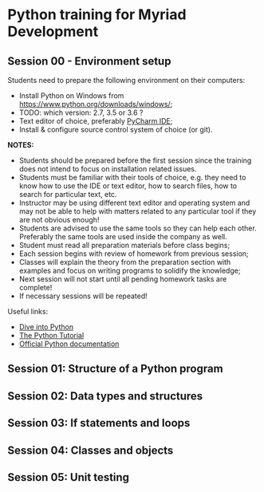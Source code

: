 # Python training for Myriad Development

## Session 00 - Environment setup

Students need to prepare the following environment on their computers:

* Install Python on Windows from https://www.python.org/downloads/windows/;
 * TODO: which version: 2.7, 3.5 or 3.6 ?
* Text editor of choice, preferably [PyCharm IDE](https://www.jetbrains.com/pycharm/);
* Install & configure source control system of choice (or git).

**NOTES:** 

* Students should be prepared before the first session since the
training does not intend to focus on installation related issues.
* Students must be familiar with their tools of choice, e.g. they need to know
how to use the IDE or text editor, how to search files, how to search for
particular text, etc.
* Instructor may be using different text editor and operating system and may not be
able to help with matters related to any particular tool if they are not obvious
enough!
* Students are advised to use the same tools so they can help each other.
Preferably the same tools are used inside the company as well.
* Student must read all preparation materials before class begins;
* Each session begins with review of homework from previous session;
* Classes will explain the theory from the preparation section with examples
and focus on writing programs to solidify the knowledge;
* Next session will not start until all pending homework tasks are complete!
* If necessary sessions will be repeated!

Useful links:

* [Dive into Python](http://www.diveintopython.net/)
* [The Python Tutorial](https://docs.python.org/3/tutorial/index.html)
* [Official Python documentation](https://docs.python.org/)

## Session 01: Structure of a Python program
## Session 02: Data types and structures
## Session 03: If statements and loops
## Session 04: Classes and objects
## Session 05: Unit testing
